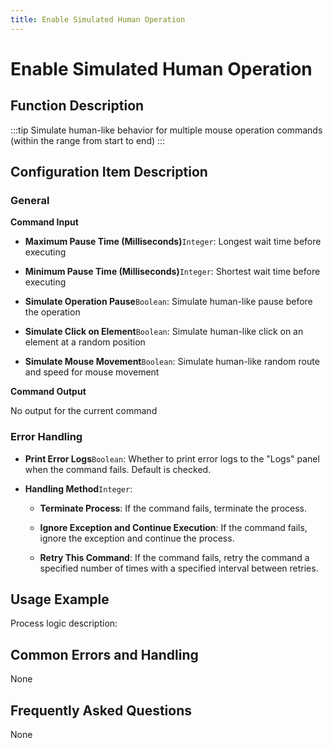 ```yaml
---
title: Enable Simulated Human Operation
---
```


# Enable Simulated Human Operation

## Function Description

:::tip 
Simulate human-like behavior for multiple mouse operation commands (within the range from start to end)
:::

## Configuration Item Description

### General

**Command Input**

- **Maximum Pause Time (Milliseconds)**`Integer`: Longest wait time before executing

- **Minimum Pause Time (Milliseconds)**`Integer`: Shortest wait time before executing

- **Simulate Operation Pause**`Boolean`: Simulate human-like pause before the operation

- **Simulate Click on Element**`Boolean`: Simulate human-like click on an element at a random position

- **Simulate Mouse Movement**`Boolean`: Simulate human-like random route and speed for mouse movement


**Command Output**

No output for the current command


### Error Handling

- **Print Error Logs**`Boolean`: Whether to print error logs to the "Logs" panel when the command fails. Default is checked. 

- **Handling Method**`Integer`:

    - **Terminate Process**: If the command fails, terminate the process.

    - **Ignore Exception and Continue Execution**: If the command fails, ignore the exception and continue the process.

    - **Retry This Command**: If the command fails, retry the command a specified number of times with a specified interval between retries.

## Usage Example

Process logic description:

## Common Errors and Handling

None

## Frequently Asked Questions

None

